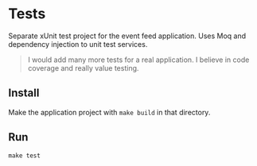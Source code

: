 # Tests 
Separate xUnit test project for the event feed application. 
Uses Moq and dependency injection to unit test services.

> I would add many more tests for a real application. I believe in code coverage and really value testing.

## Install
Make the application project with `make build` in that directory.

## Run

`make test`